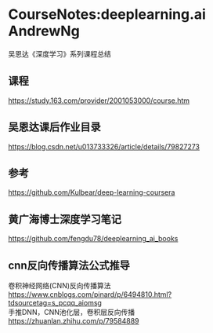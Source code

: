 # CourseNotes:deeplearning.ai AndrewNg
吴恩达《深度学习》系列课程总结

## 课程
https://study.163.com/provider/2001053000/course.htm

## 吴恩达课后作业目录
https://blog.csdn.net/u013733326/article/details/79827273

## 参考
https://github.com/Kulbear/deep-learning-coursera

## 黄广海博士深度学习笔记
https://github.com/fengdu78/deeplearning_ai_books

## cnn反向传播算法公式推导    
卷积神经网络(CNN)反向传播算法     
https://www.cnblogs.com/pinard/p/6494810.html?tdsourcetag=s_pcqq_aiomsg    
手推DNN，CNN池化层，卷积层反向传播    
https://zhuanlan.zhihu.com/p/79584889
